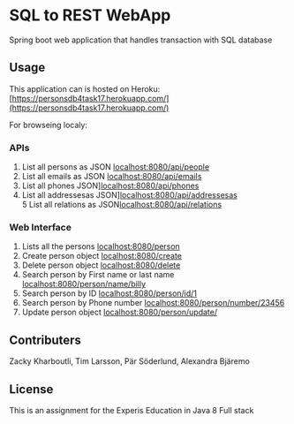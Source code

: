# SQL to REST WebApp

Spring boot web application that handles transaction with SQL database

## Usage

This application can is hosted on Heroku:[https://personsdb4task17.herokuapp.com/](https://personsdb4task17.herokuapp.com/)  

For browseing localy:
### APIs
1. List all persons as JSON <localhost:8080/api/people>   
2. List all emails as JSON <localhost:8080/api/emails>    
3. List all phones JSON]<localhost:8080/api/phones> 
4. List all addressesas JSON]<localhost:8080/api/addressesas>     
5  List all relations as JSON<localhost:8080/api/relations>    

### Web Interface
1. Lists all the persons  <localhost:8080/person>            
2. Create person object   <localhost:8080/create>    
3. Delete person object   <localhost:8080/delete>             
4. Search person by First name or last name   <localhost:8080/person/name/billy>            
5. Search person by ID   <localhost:8080/person/id/1> 
6. Search person by Phone number  <localhost:8080/person/number/23456>    
7. Update person object   <localhost:8080/person/update/>           

                    
 
## Contributers
Zacky Kharboutli, Tim Larsson, Pär Söderlund, Alexandra Bjäremo



## License
This is an assignment for the Experis Education in Java 8 Full stack
